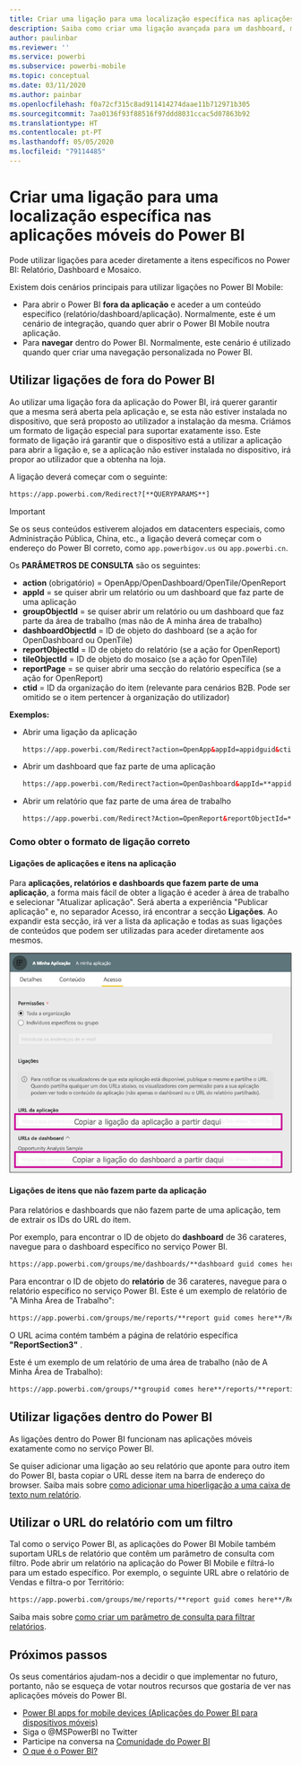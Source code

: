 ```yaml
---
title: Criar uma ligação para uma localização específica nas aplicações móveis do Power BI
description: Saiba como criar uma ligação avançada para um dashboard, mosaico ou relatório específico na aplicação móvel do Power BI com um identificador de recurso uniforme (URI).
author: paulinbar
ms.reviewer: ''
ms.service: powerbi
ms.subservice: powerbi-mobile
ms.topic: conceptual
ms.date: 03/11/2020
ms.author: painbar
ms.openlocfilehash: f0a72cf315c8ad911414274daae11b712971b305
ms.sourcegitcommit: 7aa0136f93f88516f97ddd8031ccac5d07863b92
ms.translationtype: HT
ms.contentlocale: pt-PT
ms.lasthandoff: 05/05/2020
ms.locfileid: "79114485"
---
```

# <a name="create-a-link-to-a-specific-location-in-the-power-bi-mobile-apps"></a>Criar uma ligação para uma localização específica nas aplicações móveis do Power BI
Pode utilizar ligações para aceder diretamente a itens específicos no Power BI: Relatório, Dashboard e Mosaico.

Existem dois cenários principais para utilizar ligações no Power BI Mobile: 

* Para abrir o Power BI **fora da aplicação** e aceder a um conteúdo específico (relatório/dashboard/aplicação). Normalmente, este é um cenário de integração, quando quer abrir o Power BI Mobile noutra aplicação. 
* Para **navegar** dentro do Power BI. Normalmente, este cenário é utilizado quando quer criar uma navegação personalizada no Power BI.


## <a name="use-links-from-outside-of-power-bi"></a>Utilizar ligações de fora do Power BI
Ao utilizar uma ligação fora da aplicação do Power BI, irá querer garantir que a mesma será aberta pela aplicação e, se esta não estiver instalada no dispositivo, que será proposto ao utilizador a instalação da mesma. Criámos um formato de ligação especial para suportar exatamente isso. Este formato de ligação irá garantir que o dispositivo está a utilizar a aplicação para abrir a ligação e, se a aplicação não estiver instalada no dispositivo, irá propor ao utilizador que a obtenha na loja.

A ligação deverá começar com o seguinte:  
```html
https://app.powerbi.com/Redirect?[**QUERYPARAMS**]
```

> [!IMPORTANT]
> Se os seus conteúdos estiverem alojados em datacenters especiais, como Administração Pública, China, etc., a ligação deverá começar com o endereço do Power BI correto, como `app.powerbigov.us` ou `app.powerbi.cn`.   
>


Os **PARÂMETROS DE CONSULTA** são os seguintes:
* **action** (obrigatório) = OpenApp/OpenDashboard/OpenTile/OpenReport
* **appId** = se quiser abrir um relatório ou um dashboard que faz parte de uma aplicação 
* **groupObjectId** = se quiser abrir um relatório ou um dashboard que faz parte da área de trabalho (mas não de A minha área de trabalho)
* **dashboardObjectId** = ID de objeto do dashboard (se a ação for OpenDashboard ou OpenTile)
* **reportObjectId** = ID de objeto do relatório (se a ação for OpenReport)
* **tileObjectId** = ID de objeto do mosaico (se a ação for OpenTile)
* **reportPage** = se quiser abrir uma secção do relatório específica (se a ação for OpenReport)
* **ctid** = ID da organização do item (relevante para cenários B2B. Pode ser omitido se o item pertencer à organização do utilizador)

**Exemplos:**

* Abrir uma ligação da aplicação 
  ```html
  https://app.powerbi.com/Redirect?action=OpenApp&appId=appidguid&ctid=organizationid
  ```

* Abrir um dashboard que faz parte de uma aplicação 
  ```html
  https://app.powerbi.com/Redirect?action=OpenDashboard&appId=**appidguid**&dashboardObjectId=**dashboardidguid**&ctid=**organizationid**
  ```

* Abrir um relatório que faz parte de uma área de trabalho
  ```html
  https://app.powerbi.com/Redirect?Action=OpenReport&reportObjectId=**reportidguid**&groupObjectId=**groupidguid**&reportPage=**ReportSectionName**
  ```

### <a name="how-to-get-the-right-link-format"></a>Como obter o formato de ligação correto

#### <a name="links-of-apps-and-items-in-app"></a>Ligações de aplicações e itens na aplicação

Para **aplicações, relatórios e dashboards que fazem parte de uma aplicação**, a forma mais fácil de obter a ligação é aceder à área de trabalho e selecionar "Atualizar aplicação". Será aberta a experiência "Publicar aplicação" e, no separador Acesso, irá encontrar a secção **Ligações**. Ao expandir esta secção, irá ver a lista da aplicação e todas as suas ligações de conteúdos que podem ser utilizadas para aceder diretamente aos mesmos.

![Ligações de Publicar aplicação do Power BI ](./media/mobile-apps-links/mobile-link-copy-app-links.png)

#### <a name="links-of-items-not-in-app"></a>Ligações de itens que não fazem parte da aplicação 

Para relatórios e dashboards que não fazem parte de uma aplicação, tem de extrair os IDs do URL do item.

Por exemplo, para encontrar o ID de objeto do **dashboard** de 36 carateres, navegue para o dashboard específico no serviço Power BI. 

```html
https://app.powerbi.com/groups/me/dashboards/**dashboard guid comes here**?ctid=**organization id comes here**`
```

Para encontrar o ID de objeto do **relatório** de 36 carateres, navegue para o relatório específico no serviço Power BI.
Este é um exemplo de relatório de "A Minha Área de Trabalho":

```html
https://app.powerbi.com/groups/me/reports/**report guid comes here**/ReportSection3?ctid=**organization id comes here**`
```
O URL acima contém também a página de relatório específica **"ReportSection3"** .

Este é um exemplo de um relatório de uma área de trabalho (não de A Minha Área de Trabalho):

```html
https://app.powerbi.com/groups/**groupid comes here**/reports/**reportid comes here**/ReportSection1?ctid=**organizationid comes here**
```

## <a name="use-links-inside-power-bi"></a>Utilizar ligações dentro do Power BI

As ligações dentro do Power BI funcionam nas aplicações móveis exatamente como no serviço Power BI.

Se quiser adicionar uma ligação ao seu relatório que aponte para outro item do Power BI, basta copiar o URL desse item na barra de endereço do browser. Saiba mais sobre [como adicionar uma hiperligação a uma caixa de texto num relatório](https://docs.microsoft.com/power-bi/service-add-hyperlink-to-text-box).

## <a name="use-report-url-with-filter"></a>Utilizar o URL do relatório com um filtro
Tal como o serviço Power BI, as aplicações do Power BI Mobile também suportam URLs de relatório que contêm um parâmetro de consulta com filtro. Pode abrir um relatório na aplicação do Power BI Mobile e filtrá-lo para um estado específico. Por exemplo, o seguinte URL abre o relatório de Vendas e filtra-o por Território:

```html
https://app.powerbi.com/groups/me/reports/**report guid comes here**/ReportSection3?ctid=**organization id comes here**&filter=Store/Territory eq 'NC'
```

Saiba mais sobre [como criar um parâmetro de consulta para filtrar relatórios](https://docs.microsoft.com/power-bi/service-url-filters).

## <a name="next-steps"></a>Próximos passos
Os seus comentários ajudam-nos a decidir o que implementar no futuro, portanto, não se esqueça de votar noutros recursos que gostaria de ver nas aplicações móveis do Power BI. 

* [Power BI apps for mobile devices (Aplicações do Power BI para dispositivos móveis)](mobile-apps-for-mobile-devices.md)
* Siga o @MSPowerBI no Twitter
* Participe na conversa na [Comunidade do Power BI](https://community.powerbi.com/)
* [O que é o Power BI?](../../fundamentals/power-bi-overview.md)

